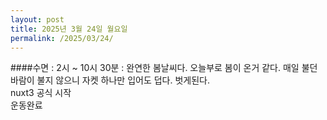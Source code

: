 ```yaml
---
layout: post
title: 2025년 3월 24일 월요일
permalink: /2025/03/24/
---
```

####수면 : 2시 ~ 10시 30분 : 완연한 봄날씨다. 오늘부로 봄이 온거 같다. 매일 불던 바람이 불지 않으니 자켓 하나만 입어도 덥다. 벗게된다.<br/>
nuxt3 공식 시작<br/>
운동완료
